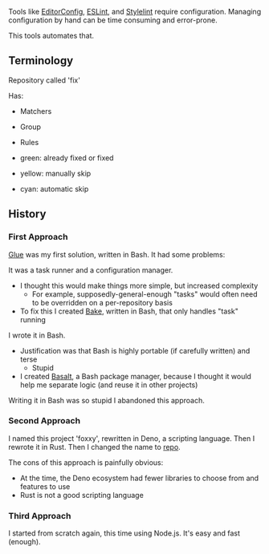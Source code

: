 
Tools like [EditorConfig](https://editorconfig.org), [ESLint](https://eslint.org), and [Stylelint](https://stylelint.io) require configuration. Managing configuration by hand can be time consuming and error-prone.

This tools automates that.

## Terminology

Repository called 'fix'

Has:

- Matchers
- Group
- Rules

- green: already fixed or fixed
- yellow: manually skip
- cyan: automatic skip

## History

### First Approach

[Glue](https://github.com/hyperupcall/glue) was my first solution, written in Bash. It had some problems:

It was a task runner and a configuration manager.

- I thought this would make things more simple, but increased complexity
  - For example, supposedly-general-enough "tasks" would often need to be overridden on a per-repository basis
- To fix this I created [Bake](https://github.com/hyperupcall/bake), written in Bash, that only handles "task" running

I wrote it in Bash.

- Justification was that Bash is highly portable (if carefully written) and terse
  - Stupid
- I created [Basalt](https://github.com/hyperupcall/basalt), a Bash package manager, because I thought it would help me separate logic (and reuse it in other projects)

Writing it in Bash was so stupid I abandoned this approach.

### Second Approach

I named this project 'foxxy', rewritten in Deno, a scripting language. Then I rewrote it in Rust. Then I changed the name to [repo](https://github.com/fox-archives/repo).

The cons of this approach is painfully obvious:

- At the time, the Deno ecosystem had fewer libraries to choose from and features to use
- Rust is not a good scripting language

### Third Approach

I started from scratch again, this time using Node.js. It's easy and fast (enough).
